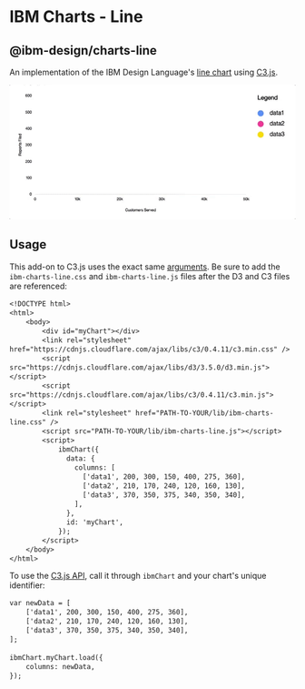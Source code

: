 # IBM Charts - Line
## @ibm-design/charts-line
An implementation of the IBM Design Language's [line chart](https://www.ibm.com/design/language/experience/data-visualization/chart-models/linechart/) using [C3.js](http://c3js.org/).

![Line chart transitioning in](/packages/charts-line/charts-line.gif?raw=true "IBM Line Chart")

## Usage
This add-on to C3.js uses the exact same [arguments](http://c3js.org/reference.html). Be sure to add the `ibm-charts-line.css` and `ibm-charts-line.js` files after the D3 and C3 files are referenced:

```
<!DOCTYPE html>
<html>
    <body>
        <div id="myChart"></div>
        <link rel="stylesheet" href="https://cdnjs.cloudflare.com/ajax/libs/c3/0.4.11/c3.min.css" />
        <script src="https://cdnjs.cloudflare.com/ajax/libs/d3/3.5.0/d3.min.js"></script>
        <script src="https://cdnjs.cloudflare.com/ajax/libs/c3/0.4.11/c3.min.js"></script>
        <link rel="stylesheet" href="PATH-TO-YOUR/lib/ibm-charts-line.css" />
        <script src="PATH-TO-YOUR/lib/ibm-charts-line.js"></script>
        <script>
            ibmChart({
              data: {
                columns: [
                  ['data1', 200, 300, 150, 400, 275, 360],
                  ['data2', 210, 170, 240, 120, 160, 130],
                  ['data3', 370, 350, 375, 340, 350, 340],
                ],
              },
              id: 'myChart',
            });
        </script>
    </body>
</html>
```

To use the [C3.js API](http://c3js.org/reference.html#api-focus), call it through `ibmChart` and your chart's unique identifier:

```
var newData = [
    ['data1', 200, 300, 150, 400, 275, 360],
    ['data2', 210, 170, 240, 120, 160, 130],
    ['data3', 370, 350, 375, 340, 350, 340],
];

ibmChart.myChart.load({
    columns: newData,
});
```
